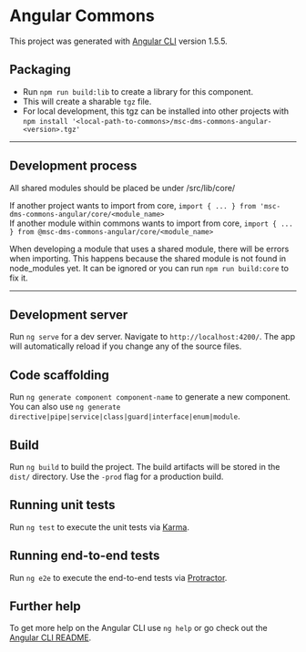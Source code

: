 # Angular Commons

This project was generated with [Angular CLI](https://github.com/angular/angular-cli) version 1.5.5.

## Packaging

- Run `npm run build:lib` to create a library for this component.
- This will create a sharable `tgz` file.
- For local development, this tgz can be installed into other projects with `npm install '<local-path-to-commons>/msc-dms-commons-angular-<version>.tgz'`

---

## Development process

All shared modules should be placed be under /src/lib/core/

If another project wants to import from core, `import { ... } from 'msc-dms-commons-angular/core/<module_name>`  
If another module within commons wants to import from core, `import { ... } from @msc-dms-commons-angular/core/<module_name>`

When developing a module that uses a shared module, there will be errors when importing. This happens because the shared module is not found in node_modules yet. It can be ignored or you can run `npm run build:core` to fix it.

---

## Development server

Run `ng serve` for a dev server. Navigate to `http://localhost:4200/`. The app will automatically reload if you change any of the source files.

## Code scaffolding

Run `ng generate component component-name` to generate a new component. You can also use `ng generate directive|pipe|service|class|guard|interface|enum|module`.

## Build

Run `ng build` to build the project. The build artifacts will be stored in the `dist/` directory. Use the `-prod` flag for a production build.

## Running unit tests

Run `ng test` to execute the unit tests via [Karma](https://karma-runner.github.io).

## Running end-to-end tests

Run `ng e2e` to execute the end-to-end tests via [Protractor](http://www.protractortest.org/).

## Further help

To get more help on the Angular CLI use `ng help` or go check out the [Angular CLI README](https://github.com/angular/angular-cli/blob/master/README.md).

